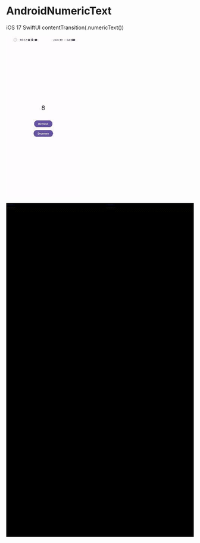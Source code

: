 ﻿# AndroidNumericText

iOS 17 SwiftUI contentTransition(.numericText())

![](Gif_Demo.gif)

![](Screen_recording.gif)

